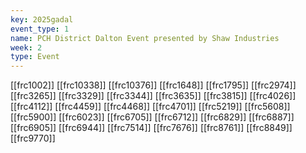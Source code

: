 ```yaml
---
key: 2025gadal
event_type: 1
name: PCH District Dalton Event presented by Shaw Industries
week: 2
type: Event
---
```

[[frc1002]]
[[frc10338]]
[[frc10376]]
[[frc1648]]
[[frc1795]]
[[frc2974]]
[[frc3265]]
[[frc3329]]
[[frc3344]]
[[frc3635]]
[[frc3815]]
[[frc4026]]
[[frc4112]]
[[frc4459]]
[[frc4468]]
[[frc4701]]
[[frc5219]]
[[frc5608]]
[[frc5900]]
[[frc6023]]
[[frc6705]]
[[frc6712]]
[[frc6829]]
[[frc6887]]
[[frc6905]]
[[frc6944]]
[[frc7514]]
[[frc7676]]
[[frc8761]]
[[frc8849]]
[[frc9770]]
